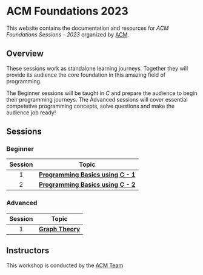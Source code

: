 # ACM Foundations 2023

This website contains the documentation and resources for *ACM Foundations Sessions - 2023* organized by [ACM](https://www.acmbpdc.org/).

## Overview

These sessions work as standalone learning journeys. Together they will provide its audience the core foundation in this amazing field of programming.

The Beginner sessions will be taught in *C* and prepare the audience to begin their programming journeys. The Advanced sessions will cover essential competetive programming concepts, solve questions and make the audience job ready!

## Sessions


### Beginner

| Session | Topic |
| :-----: |:-------------:|
| 1 | [**Programming Basics using C - 1**](./Beginner-1) |
| 2 | [**Programming Basics using C - 2**](./Beginner-2) |


### Advanced

| Session | Topic |
| :-----: |:-------------:|
| 1 | [**Graph Theory**](./Advanced-1) |

## Instructors

This workshop is conducted by the [ACM Team](https://www.acmbpdc.org/about)
